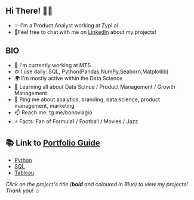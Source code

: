 
## Hi There! 🕵️‍♂️

   - ✨ I'm a Product Analyst working at Zypl.ai 
   - 🍑Feel free to chat with me on [LinkedIn](https://www.linkedin.com/in//) about my projects!

## BIO

   - 🏢 I'm currently working at MTS
   - ⚙️ I use daily: SQL, Python(Pandas,NumPy,Seaborn,Matplotlib)
   - 🌍 I'm mostly active within the Data Science
   - 🌱 Learning all about Data Scince / Product Management / Growth Management
   - 💬 Ping me about analytics, branding, data science, product management, marketing
   - 📫 Reach me: tg.me/bonoviagio 
   - ⚡️ Facts: Fan of Formula1 / Football / Movies / Jazz

## 📚 Link to [Portfolio Guide](https://www.github.com/jagaone/portfolio)

   - [Python](https://www.github.com/jagaone/portfolio#python)
   - [SQL](https://www.github.com/jagaone/portfolio#sql)
   - [Tableau](https://www.github.com/jagaone/portfolio#tableau)

_Click on the project's title (**bold** and coloured in Blue) to view my projects! Thank you! ☺️_
